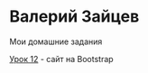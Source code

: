 

# Валерий Зайцев
Мои домашние задания

[Урок 12](ValeriyZaytcev.github.io/lessen_12/) - сайт на Bootstrap

